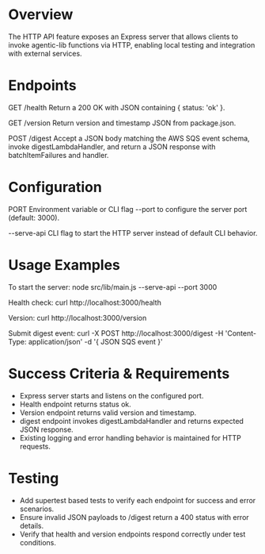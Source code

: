 # Overview

The HTTP API feature exposes an Express server that allows clients to invoke agentic-lib functions via HTTP, enabling local testing and integration with external services.

# Endpoints

GET /health
Return a 200 OK with JSON containing { status: 'ok' }.

GET /version
Return version and timestamp JSON from package.json.

POST /digest
Accept a JSON body matching the AWS SQS event schema, invoke digestLambdaHandler, and return a JSON response with batchItemFailures and handler.

# Configuration

PORT
Environment variable or CLI flag --port to configure the server port (default: 3000).

--serve-api
CLI flag to start the HTTP server instead of default CLI behavior.

# Usage Examples

To start the server:
    node src/lib/main.js --serve-api --port 3000

Health check:
    curl http://localhost:3000/health

Version:
    curl http://localhost:3000/version

Submit digest event:
    curl -X POST http://localhost:3000/digest -H 'Content-Type: application/json' -d '{ JSON SQS event }'

# Success Criteria & Requirements

- Express server starts and listens on the configured port.
- Health endpoint returns status ok.
- Version endpoint returns valid version and timestamp.
- digest endpoint invokes digestLambdaHandler and returns expected JSON response.
- Existing logging and error handling behavior is maintained for HTTP requests.

# Testing

- Add supertest based tests to verify each endpoint for success and error scenarios.
- Ensure invalid JSON payloads to /digest return a 400 status with error details.
- Verify that health and version endpoints respond correctly under test conditions.
